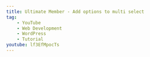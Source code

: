 ```yaml
---
title: Ultimate Member - Add options to multi select
tag:
    - YouTube
    - Web Development
    - WordPress
    - Tutorial
youtube: lf3EfMpocTs
---
```

